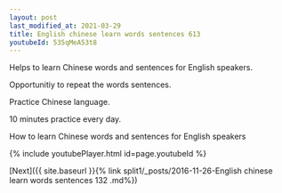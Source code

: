```yaml
---
layout: post
last_modified_at: 2021-03-29
title: English chinese learn words sentences 613 
youtubeId: 535qMeA53t8
---
```

 
 
Helps to learn Chinese words and sentences for English speakers.

Opportunitiy to repeat the words sentences. 

Practice Chinese language. 
 
10 minutes practice every day. 
 
How to learn Chinese words and sentences for English speakers 
 
{% include youtubePlayer.html id=page.youtubeId %}
 
 
[Next]({{ site.baseurl }}{% link  split1/_posts/2016-11-26-English chinese learn words sentences 132 .md%})
 
